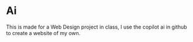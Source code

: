 # Ai
This is made for a Web Design project in class, I use the copilot ai in github to create a website of my own.
